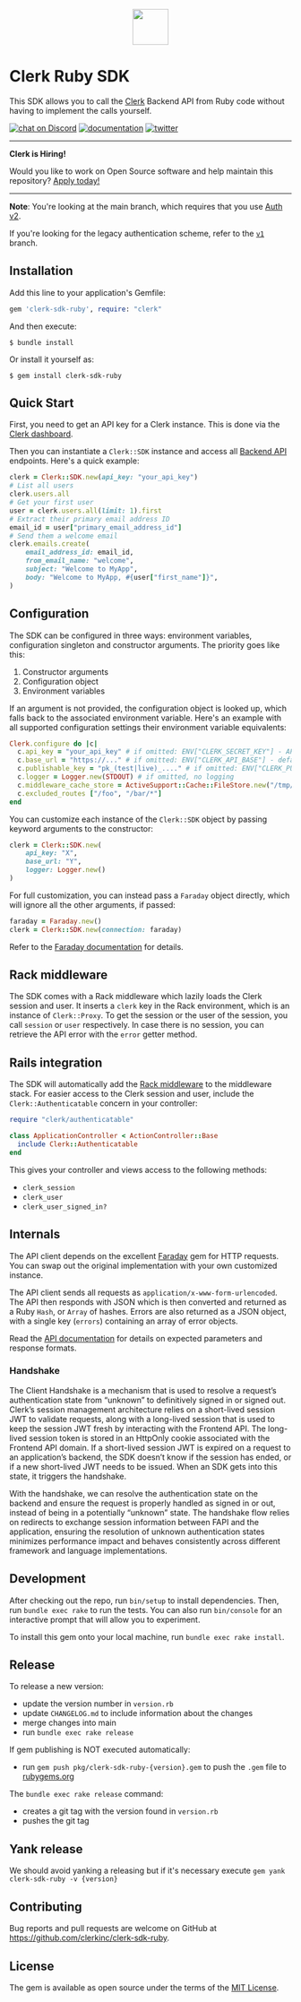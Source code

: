 <p align="center">
  <a href="https://www.clerk.com/?utm_source=github&utm_medium=starter_repos&utm_campaign=sdk_ruby" target="_blank" align="center">
    <picture>
      <source media="(prefers-color-scheme: dark)" srcset="./docs/clerk-logo-dark.png">
      <img src="./docs/clerk-logo-light.png" height="64">
    </picture>
  </a>
  <br />
</p>

# Clerk Ruby SDK

This SDK allows you to call the [Clerk](https://www.clerk.com/?utm_source=github&utm_medium=starter_repos&utm_campaign=sdk_ruby) Backend API from Ruby code without having to implement the calls yourself.

[![chat on Discord](https://img.shields.io/discord/856971667393609759.svg?logo=discord)](https://discord.com/invite/b5rXHjAg7A)
[![documentation](https://img.shields.io/badge/documentation-clerk-green.svg)](https://clerk.com/docs)
[![twitter](https://img.shields.io/twitter/follow/ClerkDev?style=social)](https://twitter.com/intent/follow?screen_name=ClerkDev)

---

**Clerk is Hiring!**

Would you like to work on Open Source software and help maintain this repository? [Apply today!](https://apply.workable.com/clerk-dev/)

---

**Note**: You're looking at the main branch, which requires that you use [Auth
v2](https://clerk.com/docs/upgrade-guides/auth-v2).

If you're looking for the legacy authentication scheme, refer to the
[`v1`](https://github.com/clerkinc/clerk-sdk-ruby/tree/v1) branch.

## Installation

Add this line to your application's Gemfile:

```ruby
gem 'clerk-sdk-ruby', require: "clerk"
```

And then execute:

    $ bundle install

Or install it yourself as:

    $ gem install clerk-sdk-ruby

## Quick Start

First, you need to get an API key for a Clerk instance. This is done via the
[Clerk dashboard](https://dashboard.clerk.com/applications).

Then you can instantiate a `Clerk::SDK` instance and access all
[Backend API](https://clerk.com/docs/reference/backend-api) endpoints.
Here's a quick example:

```ruby
clerk = Clerk::SDK.new(api_key: "your_api_key")
# List all users
clerk.users.all
# Get your first user
user = clerk.users.all(limit: 1).first
# Extract their primary email address ID
email_id = user["primary_email_address_id"]
# Send them a welcome email
clerk.emails.create(
    email_address_id: email_id,
    from_email_name: "welcome",
    subject: "Welcome to MyApp",
    body: "Welcome to MyApp, #{user["first_name"]}",
)
```

## Configuration

The SDK can be configured in three ways: environment variables, configuration
singleton and constructor arguments. The priority goes like this:

1. Constructor arguments
2. Configuration object
3. Environment variables

If an argument is not provided, the configuration object is looked up, which
falls back to the associated environment variable. Here's an example with all
supported configuration settings their environment variable equivalents:

```ruby
Clerk.configure do |c|
  c.api_key = "your_api_key" # if omitted: ENV["CLERK_SECRET_KEY"] - API calls will fail if unset
  c.base_url = "https://..." # if omitted: ENV["CLERK_API_BASE"] - defaults to "https://api.clerk.com/v1/"
  c.publishable_key = "pk_(test|live)_...." # if omitted: ENV["CLERK_PUBLISHABLE_KEY"] - Handshake mechanism (check section below) will fail if unset
  c.logger = Logger.new(STDOUT) # if omitted, no logging
  c.middleware_cache_store = ActiveSupport::Cache::FileStore.new("/tmp/clerk_middleware_cache") # if omitted: no caching
  c.excluded_routes ["/foo", "/bar/*"]
end
```

You can customize each instance of the `Clerk::SDK` object by passing keyword
arguments to the constructor:

```ruby
clerk = Clerk::SDK.new(
    api_key: "X",
    base_url: "Y",
    logger: Logger.new()
)
```

For full customization, you can instead pass a `Faraday` object directly, which
will ignore all the other arguments, if passed:

```ruby
faraday = Faraday.new()
clerk = Clerk::SDK.new(connection: faraday)
```

Refer to the [Faraday documentation](https://lostisland.github.io/faraday/usage/#customizing-faradayconnection)
for details.

## Rack middleware

The SDK comes with a Rack middleware which lazily loads the Clerk session and
user. It inserts a `clerk` key in the Rack environment, which is an instance
of `Clerk::Proxy`. To get the session or the user of the session, you call
`session` or `user` respectively. In case there is no session, you can retrieve
the API error with the `error` getter method.

## Rails integration

The SDK will automatically add the [Rack middleware](#rack-middleware) to the
middleware stack. For easier access to the Clerk session and user, include the
`Clerk::Authenticatable` concern in your controller:

```ruby
require "clerk/authenticatable"

class ApplicationController < ActionController::Base
  include Clerk::Authenticatable
end
```

This gives your controller and views access to the following methods:

- `clerk_session`
- `clerk_user`
- `clerk_user_signed_in?`

## Internals

The API client depends on the excellent [Faraday](https://rubygems.org/gems/faraday)
gem for HTTP requests. You can swap out the original implementation with your
own customized instance.

The API client sends all requests as `application/x-www-form-urlencoded`. The
API then responds with JSON which is then converted and returned as a Ruby
`Hash`, or `Array` of hashes. Errors are also returned as a JSON object, with a
single key (`errors`) containing an array of error objects.

Read the [API documentation](https://clerk.com/docs/reference/backend-api)
for details on expected parameters and response formats.

<a name="handshake"></a>

### Handshake

The Client Handshake is a mechanism that is used to resolve a request’s authentication state from “unknown” to definitively signed in or signed out. Clerk’s session management architecture relies on a short-lived session JWT to validate requests, along with a long-lived session that is used to keep the session JWT fresh by interacting with the Frontend API. The long-lived session token is stored in an HttpOnly cookie associated with the Frontend API domain. If a short-lived session JWT is expired on a request to an application’s backend, the SDK doesn’t know if the session has ended, or if a new short-lived JWT needs to be issued. When an SDK gets into this state, it triggers the handshake.

With the handshake, we can resolve the authentication state on the backend and ensure the request is properly handled as signed in or out, instead of being in a potentially “unknown” state. The handshake flow relies on redirects to exchange session information between FAPI and the application, ensuring the resolution of unknown authentication states minimizes performance impact and behaves consistently across different framework and language implementations.

## Development

After checking out the repo, run `bin/setup` to install dependencies. Then, run
`bundle exec rake` to run the tests. You can also run `bin/console` for an
interactive prompt that will allow you to experiment.

To install this gem onto your local machine, run `bundle exec rake install`. 

## Release

To release a new version:
- update the version number in `version.rb`
- update `CHANGELOG.md` to include information about the changes
- merge changes into main
- run `bundle exec rake release`

If gem publishing is NOT executed automatically:
- run `gem push pkg/clerk-sdk-ruby-{version}.gem` to push the `.gem` file to [rubygems.org](https://rubygems.org)

The `bundle exec rake release` command:
- creates a git tag with the version found in `version.rb`
- pushes the git tag

## Yank release

We should avoid yanking a releasing but if it's necessary execute `gem yank clerk-sdk-ruby -v {version}`

## Contributing

Bug reports and pull requests are welcome on GitHub at https://github.com/clerkinc/clerk-sdk-ruby.

## License

The gem is available as open source under the terms of the [MIT License](https://opensource.org/licenses/MIT).
